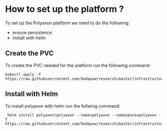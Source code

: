 # How to set up the platform ?

To set up the Polyaxon platform we need to do the following:
 * ensure persistence
 * install with helm

## Create the PVC

To create the PVC needed for the platform run the following command:

```
kubectl apply -f https://raw.githubusercontent.com/Oodapow/research/master/infrastructure/l3/polyaxon/yml/persist.yml
```

## Install with Helm

To install polyaxon with helm run the follwing command:

```
 helm install polyaxon/polyaxon --name=polyaxon --namespace=polyaxon -f https://raw.githubusercontent.com/Oodapow/research/master/infrastructure/l3/polyaxon/yml/config.yml
```